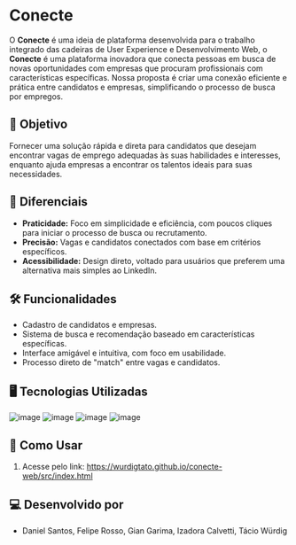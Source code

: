 # Conecte

O **Conecte** é uma ideia de plataforma desenvolvida para o trabalho integrado das cadeiras de User Experience e Desenvolvimento Web, o **Conecte** é uma plataforma inovadora que conecta pessoas em busca de novas oportunidades com empresas que procuram profissionais com características específicas. Nossa proposta é criar uma conexão eficiente e prática entre candidatos e empresas, simplificando o processo de busca por empregos.

## 🎯 Objetivo

Fornecer uma solução rápida e direta para candidatos que desejam encontrar vagas de emprego adequadas às suas habilidades e interesses, enquanto ajuda empresas a encontrar os talentos ideais para suas necessidades.

## 🚀 Diferenciais

- **Praticidade:** Foco em simplicidade e eficiência, com poucos cliques para iniciar o processo de busca ou recrutamento.
- **Precisão:** Vagas e candidatos conectados com base em critérios específicos.
- **Acessibilidade:** Design direto, voltado para usuários que preferem uma alternativa mais simples ao LinkedIn.

## 🛠️ Funcionalidades

- Cadastro de candidatos e empresas.
- Sistema de busca e recomendação baseado em características específicas.
- Interface amigável e intuitiva, com foco em usabilidade.
- Processo direto de "match" entre vagas e candidatos.

## 🖥️ Tecnologias Utilizadas

![image](https://img.shields.io/badge/Figma-F24E1E?style=for-the-badge&logo=figma&logoColor=white)
![image](https://img.shields.io/badge/HTML5-E34F26?style=for-the-badge&logo=html5&logoColor=white)
![image](https://img.shields.io/badge/CSS3-1572B6?style=for-the-badge&logo=css3&logoColor=white)
![image](https://img.shields.io/badge/Tailwind_CSS-38B2AC?style=for-the-badge&logo=tailwind-css&logoColor=white)

## 📌 Como Usar

1. Acesse pelo link:
   https://wurdigtato.github.io/conecte-web/src/index.html

   
## 💻 Desenvolvido por
- Daniel Santos, Felipe Rosso, Gian Garima, Izadora Calvetti, Tácio Würdig
